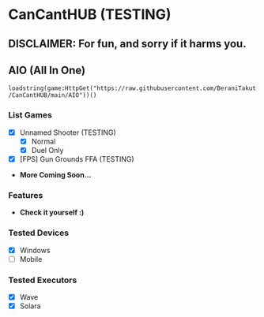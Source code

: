 # CanCantHUB (TESTING)
## DISCLAIMER: For fun, and sorry if it harms you.

## AIO (All In One)
`loadstring(game:HttpGet("https://raw.githubusercontent.com/BeraniTakut/CanCantHUB/main/AIO"))()`

### List Games
- [x] Unnamed Shooter (TESTING)
  - [x] Normal
  - [x] Duel Only
- [x] [FPS] Gun Grounds FFA (TESTING)
- **More Coming Soon...**

### Features
- **Check it yourself :)**

### Tested Devices
- [x] Windows
- [ ] Mobile

### Tested Executors
- [x] Wave
- [x] Solara
